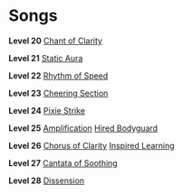 <!-- TITLE: Aristrocrat -->
<!-- SUBTITLE: Better than you at everything, or at least that's what they would have you believe.  Born into nobility and riches, the Aristocrat is often pompous, but that braggadocio was well earned.  Once upon a time they were a force to be reckoned with, but a vengeful force taught them humility and now these bards can be found aiding others, bolstering their abilities with songs and dirges. -->

# Songs
**Level 20**
[Chant of Clarity](chant-of-clarity)

**Level 21**
[Static Aura](static-aura)

**Level 22**
[Rhythm of Speed](rhythm-of-speed)

**Level 23**
[Cheering Section](cheering-section)

**Level 24**
[Pixie Strike](pixie-strike)

**Level 25**
[Amplification](amplification)
[Hired Bodyguard](hired-bodyguard)

**Level 26**
[Chorus of Clarity](chorus-of-clarity)
[Inspired Learning](inspired-learning)

**Level 27**
[Cantata of Soothing](cantata-of-soothing)

**Level 28**
[Dissension](dissension)
